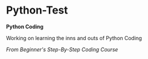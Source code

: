 # Python-Test

**Python Coding**

Working on learning the inns and outs of Python Coding

*From Beginner's Step-By-Step Coding Course*
